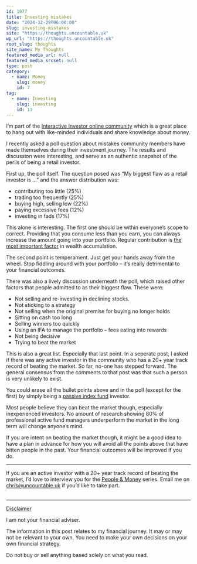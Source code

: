 ```yaml
---
id: 1977
title: Investing mistakes
date: "2024-12-29T06:00:00"
slug: investing-mistakes
site: "https://thoughts.uncountable.uk"
wp_url: "https://thoughts.uncountable.uk"
root_slug: thoughts
site_name: My Thoughts
featured_media_url: null
featured_media_srcset: null
type: post
category:
  - name: Money
    slug: money
    id: 7
tag:
  - name: Investing
    slug: investing
    id: 13
---
```



<p>I&#8217;m part of the <a href="https://www.ii.co.uk/ii-community">Interactive Investor online community</a> which is a great place to hang out with like-minded individuals and share knowledge about money.</p>



<p>I recently asked a poll question about mistakes community members have made themselves during their investment journey. The results and discussion were interesting, and serve as an authentic snapshot of the perils of being a retail investor.</p>



<p>First up, the poll itself. The question posed was &#8220;My biggest flaw as a retail investor is &#8230;&#8221; and the answer distribution was:</p>



<ul class="wp-block-list">
<li>contributing too little (25%)</li>



<li>trading too frequently (25%)</li>



<li>buying high, selling low (22%)</li>



<li>paying excessive fees (12%)</li>



<li>investing in fads (17%)</li>
</ul>



<p>This alone is interesting.  The first one should be within everyone&#8217;s scope to correct.  Providing that you consume less than you earn, you can always increase the amount going into your portfolio.  Regular contribution is <a href="https://thoughts.uncountable.uk/most-important-factors-for-accumulating-wealth/" data-type="post" data-id="228">the most important factor</a> in wealth accumulation.</p>



<p>The second point is temperament.  Just get your hands away from the wheel.  Stop fiddling around with your portfolio &#8211; it&#8217;s really detrimental to your financial outcomes.</p>



<p>There was also a lively discussion underneath the poll, which raised other factors that people admitted to as their biggest flaw.  These were:</p>



<ul class="wp-block-list">
<li>Not selling and re-investing in declining stocks.</li>



<li>Not sticking to a strategy</li>



<li>Not selling when the original premise for buying no longer holds</li>



<li>Sitting on cash too long</li>



<li>Selling winners too quickly</li>



<li>Using an IFA to manage the portfolio &#8211; fees eating into rewards</li>



<li>Not being decisive</li>



<li>Trying to beat the market</li>
</ul>



<p>This is also a great list.  Especially that last point.  In a seperate post, I asked if there was any active investor in the community who has a 20+ year track record of beating the market.  So far, no-one has stepped forward.  The general consensus from the comments to that post was that such a person is very unlikely to exist.</p>



<p>You could erase all the bullet points above and in the poll (except for the first) by simply being a <a href="https://thoughts.uncountable.uk/choosing-a-passive-strategy/" data-type="post" data-id="838">passive index fund</a> investor.</p>



<p>Most people believe they can beat the market though, especially inexperienced investors.  No amount of research showing 80% of professional active fund managers underperform the market in the long term will change anyone&#8217;s mind.  </p>



<p>If you are intent on beating the market though, it might be a good idea to have a plan in advance for how you will avoid all the points above that have bitten people in the past. Your financial outcomes will be improved if you do.</p>



<hr class="wp-block-separator has-alpha-channel-opacity"/>



<p>If you are an active investor with a 20+ year track record of beating the market, I&#8217;d love to interview you for the <a href="https://thoughts.uncountable.uk/topic/people-and-money/">People &amp; Money</a> series.  Email me on <a href="mailto:chris@uncountable.uk">chris@uncountable.uk</a> if you&#8217;d like to take part.</p>
<br /><!-- wp:group {"layout":{"type":"constrained"}} -->
<div class="wp-block-group"><!-- wp:separator {"style":{"spacing":{"margin":{"top":"var:preset|spacing|40","bottom":"0"}}}} -->
<hr class="wp-block-separator has-alpha-channel-opacity" style="margin-top:var(--wp--preset--spacing--40);margin-bottom:0"/>
<!-- /wp:separator -->

<!-- wp:paragraph {"style":{"typography":{"textDecoration":"underline"}}} -->
<p style="text-decoration:underline">Disclaimer</p>
<!-- /wp:paragraph -->

<!-- wp:paragraph -->
<p>I am not your financial adviser.   </p>
<!-- /wp:paragraph -->

<!-- wp:paragraph -->
<p>The information in this post relates to my financial journey.  It may or may not be relevant to your own.  You need to make your own decisions on your own financial strategy.</p>
<!-- /wp:paragraph -->

<!-- wp:paragraph -->
<p>Do not buy or sell anything based solely on what you read.</p>
<!-- /wp:paragraph --></div>
<!-- /wp:group -->